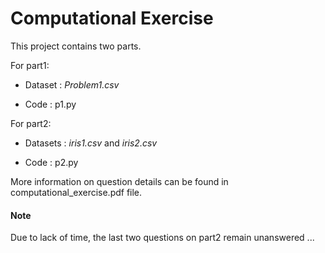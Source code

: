 # Computational Exercise

This project contains two parts.

For part1:

- Dataset : _Problem1.csv_

- Code : p1.py 

For part2:

- Datasets : _iris1.csv_ and _iris2.csv_

- Code : p2.py

More information on question details can be found in computational_exercise.pdf file.

#### Note

Due to lack of time, the last two questions on part2 remain unanswered ...